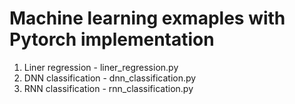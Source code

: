 # Machine learning exmaples with Pytorch implementation
1. Liner regression - liner_regression.py
2. DNN classification - dnn_classification.py
3. RNN classification - rnn_classification.py
